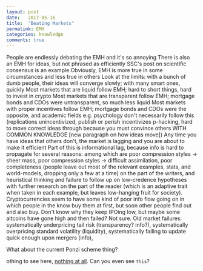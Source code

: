 ```yaml
---
layout: post
date:   2017-05-16
title:  "Beating Markets"
permalink: EMH
categories: knowledge
comments: true
---
```


People are endlessly debating the EMH and it's so annoying
There is also an EMH for ideas, but not phrased as efficiently
SSC's post on scientific consensus is an example
Obviously, EMH is more true in some circumstances and less true in others
Look at the limits: with a bunch of dumb people, their ideas will converge slowly; with many smart ones, quickly
Most markets that are liquid follow EMH; hard to short things, hard to invest in crypto
Most markets that are transparent follow EMH; mortgage bonds and CDOs were untransparent, so much less liquid
Most markets with proper incentives follow EMH; mortgage bonds and CDOs were the opposite, and academic fields e.g. psychology don't necessarily follow this (replications unincentivized, publish or perish incentivizes p-hacking, hard to move correct ideas through because you must convince others WITH COMMON KNOWLEDGE [new paragraph on how ideas move])
Any time you have ideas that others don't, the market is lagging and you are about to make it efficient
Part of this is informational lag, because info is hard to propagate for several reasons: among which are poor compression styles -> sheer mass, poor compression styles -> difficult assimilation, poor completeness (people leave out most of the relevant examples, stats, and world-models, dropping only a few at a time) on the part of the writers, and heuristical thinking and failure to follow up on low-credence hypotheses with further research on the part of the reader (which is an adaptive trait when taken in each example, but leaves low-hanging fruit for society).
Cryptocurrencies seem to have some kind of poor info flow going on in which people in the know buy them at first, but soon other people find out and also buy. Don't know why they keep IPOing low, but maybe some altcoins have gone high and then failed? Not sure. 
Old market failures: systematically underpricing tail risk (transparency? info?), systematically overpricing standard volatility (liquidity), systematically failing to update quick enough upon mergers (info), 

What about the current Ponzi scheme thing?





othing to see here, [nothing at all][conspiracy]. Can you even see `this`?

[conspiracy]: http://www.thebayesianconspiracy.com/
